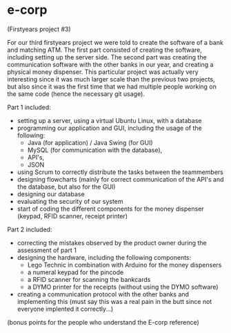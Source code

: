 # e-corp

(Firstyears project #3)

For our third firstyears project we were told to create the software of a bank and matching ATM. The first part consisted of creating the software, including setting up the server side. The second part was creating the communication software with the other banks in our year, and creating a physical money dispenser.
This particular project was actually very interesting since it was much larger scale than the previous two projects, but also since it was the first time that we had multiple people working on the same code (hence the necessary git usage).

Part 1 included:
- setting up a server, using a virtual Ubuntu Linux, with a database
- programming our application and GUI, including the usage of the following:
    - Java (for application) / Java Swing (for GUI)
    - MySQL (for communication with the database), 
    - API's, 
    - JSON
- using Scrum to correctly distribute the tasks between the teammembers
- designing flowcharts (mainly for correct communication of the API's and the database, but also for the GUI)
- designing our database
- evaluating the security of our system
- start of coding the different components for the money dispenser (keypad, RFID scanner, receipt printer)

Part 2 included:
- correcting the mistakes observed by the product owner during the assessment of part 1
- designing the hardware, including the following components:
  - Lego Technic in combination with Arduino for the money dispensers
  - a numeral keypad for the pincode
  - a RFID scanner for scanning the bankcards
  - a DYMO printer for the receipts (without using the DYMO software)
- creating a communication protocol with the other banks and implementing this (must say this was a real pain in the butt since not everyone implented it correctly...)

(bonus points for the people who understand the E-corp reference)

  
